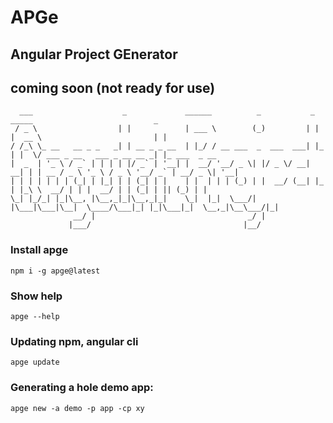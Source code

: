 # APGe 
## **A**ngular **P**roject **GE**nerator 

## coming soon  (not ready for use)

```
  ___                    _             ______          _           _     _____                           _             
 / _ \                  | |            | ___ \        (_)         | |   |  __ \                         | |            
/ /_\ \_ __   __ _ _   _| | __ _ _ __  | |_/ / __ ___  _  ___  ___| |_  | |  \/ ___ _ __   ___ _ __ __ _| |_ ___  _ __ 
|  _  | '_ \ / _` | | | | |/ _` | '__| |  __/ '__/ _ \| |/ _ \/ __| __| | | __ / _ \ '_ \ / _ \ '__/ _` | __/ _ \| '__|
| | | | | | | (_| | |_| | | (_| | |    | |  | | | (_) | |  __/ (__| |_  | |_\ \  __/ | | |  __/ | | (_| | || (_) | |   
\_| |_/_| |_|\__, |\__,_|_|\__,_|_|    \_|  |_|  \___/| |\___|\___|\__|  \____/\___|_| |_|\___|_|  \__,_|\__\___/|_|   
              __/ |                                  _/ |                                                              
             |___/                                  |__/                                                               
```

### Install apge
```console
npm i -g apge@latest
```

### Show help
```console
apge --help 
```

### Updating npm, angular cli
```console
apge update 
```

### Generating a hole demo app:
```console
apge new -a demo -p app -cp xy
``` 

